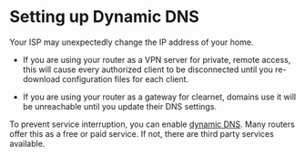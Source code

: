 # Setting up Dynamic DNS

Your ISP may unexpectedly change the IP address of your home.

- If you are using your router as a VPN server for private, remote access, this will cause every authorized client to be disconnected until you re-download configuration files for each client.

- If you are using your router as a gateway for clearnet, domains use it will be unreachable until you update their DNS settings.

To prevent service interruption, you can enable [dynamic DNS](https://en.wikipedia.org/wiki/Dynamic_DNS). Many routers offer this as a free or paid service. If not, there are third party services available.
